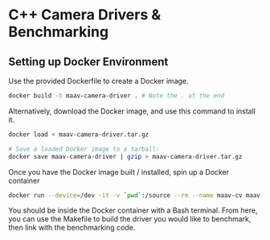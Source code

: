 # C++ Camera Drivers & Benchmarking

## Setting up Docker Environment

Use the provided Dockerfile to create a Docker image.
```bash
docker build -t maav-camera-driver . # Note the . at the end
```

Alternatively, download the Docker image, and use this command to install it.
```bash
docker load < maav-camera-driver.tar.gz

# Save a loaded Docker image to a tarball:
docker save maav-camera-driver | gzip > maav-camera-driver.tar.gz
```

Once you have the Docker image built / installed, spin up a Docker container
```bash
docker run --device=/dev -it -v `pwd`:/source --rm --name maav-cv maav-camera-driver
```

You should be inside the Docker container with a Bash terminal. From here, you
can use the Makefile to build the driver you would like to benchmark, then link
with the benchmarking code.
